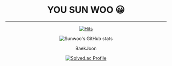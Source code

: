 <div align="center">
  
# YOU SUN WOO 😀
---

[![Hits](https://hits.seeyoufarm.com/api/count/incr/badge.svg?url=https%3A%2F%2Fgithub.com%2Fgo-sunwoo&count_bg=%23D10000&title_bg=%23333333&icon=&icon_color=%23E7E7E7&title=hits&edge_flat=false)](https://hits.seeyoufarm.com)

![Sunwoo's GitHub stats](https://github-readme-stats.vercel.app/api?username=go-sunwoo&show_icons=true&theme=radical)

BaekJoon
  
[![Solved.ac Profile](http://mazassumnida.wtf/api/v2/generate_badge?boj=sunsense)](https://solved.ac/sunsense/)

</div>

